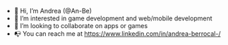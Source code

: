 - 👋 Hi, I’m Andrea (@An-Be)
- 👀 I’m interested in game development and web/mobile development
- 💞️ I’m looking to collaborate on apps or games
- 📭 You can reach me at https://www.linkedin.com/in/andrea-berrocal-/

